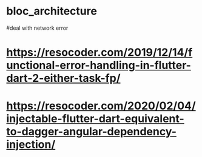 # bloc_architecture

#deal with network error

# https://resocoder.com/2019/12/14/functional-error-handling-in-flutter-dart-2-either-task-fp/

# https://resocoder.com/2020/02/04/injectable-flutter-dart-equivalent-to-dagger-angular-dependency-injection/

